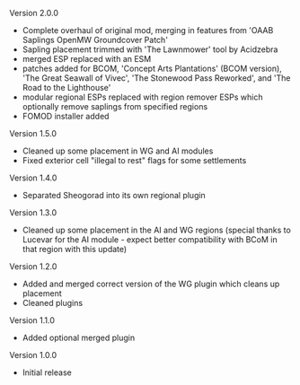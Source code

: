 Version 2.0.0
- Complete overhaul of original mod, merging in features from 'OAAB Saplings OpenMW Groundcover Patch'
- Sapling placement trimmed with 'The Lawnmower' tool by Acidzebra
- merged ESP replaced with an ESM
- patches added for BCOM, 'Concept Arts Plantations' (BCOM version), 'The Great Seawall of Vivec', 'The Stonewood Pass Reworked', and 'The Road to the Lighthouse'
- modular regional ESPs replaced with region remover ESPs which optionally remove saplings from specified regions
- FOMOD installer added

Version 1.5.0
- Cleaned up some placement in WG and AI modules
- Fixed exterior cell "illegal to rest" flags for some settlements

Version 1.4.0
- Separated Sheogorad into its own regional plugin

Version 1.3.0
- Cleaned up some placement in the AI and WG regions (special thanks to Lucevar for the AI module - expect better compatibility with BCoM in that region with this update)

Version 1.2.0
- Added and merged correct version of the WG plugin which cleans up placement
- Cleaned plugins

Version 1.1.0
- Added optional merged plugin

Version 1.0.0
- Initial release